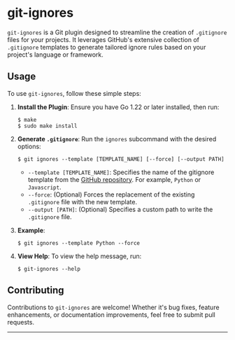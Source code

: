# git-ignores

`git-ignores` is a Git plugin designed to streamline the creation of `.gitignore` files for your projects. It leverages GitHub's extensive collection of `.gitignore` templates to generate tailored ignore rules based on your project's language or framework.

## Usage

To use `git-ignores`, follow these simple steps:

1. **Install the Plugin**:
   Ensure you have Go 1.22 or later installed, then run:
   ```shell
   $ make
   $ sudo make install
   ```

2. **Generate `.gitignore`**:
   Run the `ignores` subcommand with the desired options:
   ```shell
   $ git ignores --template [TEMPLATE_NAME] [--force] [--output PATH]
   ```
   - `--template [TEMPLATE_NAME]`: Specifies the name of the gitignore template from the [GitHub repository](https://github.com/github/gitignore). For example, `Python` or `Javascript`.
   - `--force`: (Optional) Forces the replacement of the existing `.gitignore` file with the new template.
   - `--output [PATH]`: (Optional) Specifies a custom path to write the `.gitignore` file.

3. **Example**:
   ```shell
   $ git ignores --template Python --force
   ```

4. **View Help**:
   To view the help message, run:
   ```shell
   $ git-ignores --help
   ```

## Contributing

Contributions to `git-ignores` are welcome! Whether it's bug fixes, feature enhancements, or documentation improvements, feel free to submit pull requests.

---
